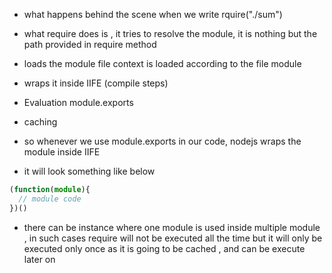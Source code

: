 - what happens behind the scene when we write rquire("./sum")
 - what require does is , it tries to resolve the module, it is nothing but the path provided in require method
 - loads the module file context is loaded according to the file module
 - wraps it inside IIFE (compile steps)
 - Evaluation module.exports
 - caching

- so whenever we use module.exports in our code, nodejs wraps the module inside IIFE
- it will look something like below
```ts
(function(module){
  // module code
})()
```
- there can be instance where one module is used inside multiple module , in such cases require will not be executed all the time but it will only be executed only once as it is going to be cached , and can be execute later on 
